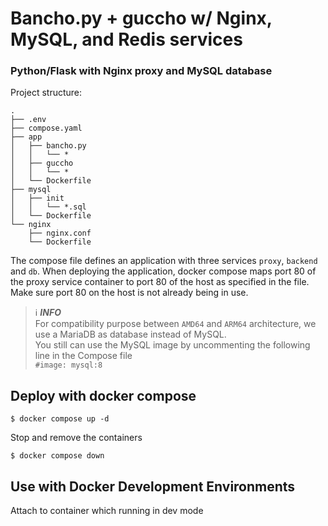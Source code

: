 # Bancho.py + guccho w/ Nginx, MySQL, and Redis services
### Python/Flask with Nginx proxy and MySQL database

Project structure:
```
.
├── .env
├── compose.yaml
├── app
│   ├── bancho.py
│   │   └── *
│   ├── guccho
│   │   └── *
│   └── Dockerfile
├── mysql
│   ├── init
│   │   └── *.sql
│   └── Dockerfile
└── nginx
    ├── nginx.conf
    └── Dockerfile
```

The compose file defines an application with three services `proxy`, `backend` and `db`.
When deploying the application, docker compose maps port 80 of the proxy service container to port 80 of the host as specified in the file.
Make sure port 80 on the host is not already being in use.

> ℹ️ **_INFO_**  
> For compatibility purpose between `AMD64` and `ARM64` architecture, we use a MariaDB as database instead of MySQL.  
> You still can use the MySQL image by uncommenting the following line in the Compose file   
> `#image: mysql:8`

## Deploy with docker compose

```
$ docker compose up -d
```

Stop and remove the containers
```
$ docker compose down
```

## Use with Docker Development Environments

Attach to container which running in dev mode

